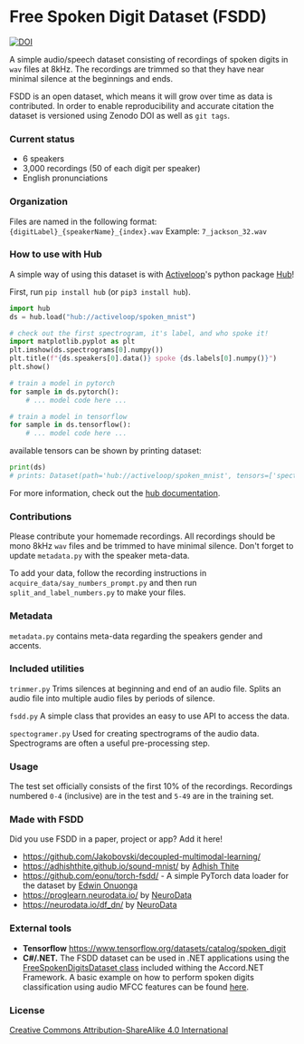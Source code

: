 # Free Spoken Digit Dataset (FSDD)
[![DOI](https://zenodo.org/badge/61622039.svg)](https://zenodo.org/badge/latestdoi/61622039)

A simple audio/speech dataset consisting of recordings of spoken digits in `wav` files at 8kHz. The recordings are trimmed so that they have near minimal silence at the beginnings and ends.

FSDD is an open dataset, which means it will grow over time as data is contributed.  In order to enable reproducibility and accurate citation the dataset is versioned using Zenodo DOI as well as `git tags`.

### Current status
- 6 speakers
- 3,000 recordings (50 of each digit per speaker)
- English pronunciations

### Organization
Files are named in the following format:
`{digitLabel}_{speakerName}_{index}.wav`
Example: `7_jackson_32.wav`


### How to use with Hub
A simple way of using this dataset is with [Activeloop](https://activeloop.ai)'s python package [Hub](https://github.com/activeloopai/Hub)!

First, run `pip install hub` (or `pip3 install hub`). 

```python
import hub
ds = hub.load("hub://activeloop/spoken_mnist")

# check out the first spectrogram, it's label, and who spoke it!
import matplotlib.pyplot as plt
plt.imshow(ds.spectrograms[0].numpy())
plt.title(f"{ds.speakers[0].data()} spoke {ds.labels[0].numpy()}")
plt.show()

# train a model in pytorch
for sample in ds.pytorch():
    # ... model code here ...

# train a model in tensorflow
for sample in ds.tensorflow():
    # ... model code here ...
```

available tensors can be shown by printing dataset:

```python
print(ds)
# prints: Dataset(path='hub://activeloop/spoken_mnist', tensors=['spectrograms', 'labels', 'audio', 'speakers'])
```

For more information, check out the [hub documentation](https://docs.activeloop.ai/).

### Contributions
Please contribute your homemade recordings. All recordings should be mono 8kHz `wav` files and be trimmed to have minimal silence. Don't forget to update `metadata.py` with the speaker meta-data.

To add your data, follow the recording instructions in `acquire_data/say_numbers_prompt.py`
and then run `split_and_label_numbers.py` to make your files.

### Metadata
`metadata.py` contains meta-data regarding the speakers gender and accents.

### Included utilities
`trimmer.py`
Trims silences at beginning and end of an audio file. Splits an audio file into multiple audio files by periods of silence.

`fsdd.py`
A simple class that provides an easy to use API to access the data.

`spectogramer.py`
Used for creating spectrograms of the audio data. Spectrograms are often a useful pre-processing step.

### Usage
The test set officially consists of the first 10% of the recordings. Recordings numbered `0-4` (inclusive) are in the test and `5-49` are in the training set.

### Made with FSDD
Did you use FSDD in a paper, project or app? Add it here!
* https://github.com/Jakobovski/decoupled-multimodal-learning/
* https://adhishthite.github.io/sound-mnist/ by [Adhish Thite](https://adhishthite.github.io/)
* https://github.com/eonu/torch-fsdd/ - A simple PyTorch data loader for the dataset by [Edwin Onuonga](https://github.com/eonu)
* https://proglearn.neurodata.io/ by [NeuroData](https://github.com/neurodata)
* https://neurodata.io/df_dn/ by [NeuroData](https://github.com/neurodata)

### External tools
- **Tensorflow** https://www.tensorflow.org/datasets/catalog/spoken_digit
- **C#/.NET.** The FSDD dataset can be used in .NET applications using the [FreeSpokenDigitsDataset class](http://accord-framework.net/docs/html/T_Accord_DataSets_FreeSpokenDigitsDataset.htm) included withing the Accord.NET Framework. A basic example on how to perform spoken digits classification using audio MFCC features can be found [here](http://accord-framework.net/docs/html/T_Accord_Audition_BagOfAudioWords.htm).

### License
[Creative Commons Attribution-ShareAlike 4.0 International](https://creativecommons.org/licenses/by-sa/4.0/)
